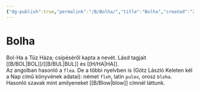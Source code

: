 ```yaml
---
{"dg-publish":true,"permalink":"/B/Bolha/","title":"Bolha","created":"2023-10-11T06:14","updated":"2024-04-05T19:05"}
---
```



# Bolha

Bol-Ha a Tűz Háza; csípéséről kapta a nevét. Lásd tagjait [[B/BOL\|BOL]]/[[B/BUL\|BUL]] és [[H/HA\|HA]].  
Az angolban hasonló a `flea`. De a többi nyelvben is (Götz László Keleten kél a Nap című könyvének adatai): német `floh`, latin `pulex`, orosz `bloha`.  
Hasonló szavak mint amilyeneket [[B/Blow\|blow]] címnél láttunk.  